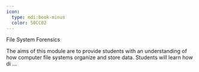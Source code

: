 ```yaml
---
icon:
  type: mdi:book-minus
  color: 58CC02
---
```

File System Forensics

The aims of this module are to provide students with an understanding of how computer file systems organize and store data. Students will learn how di ... 
